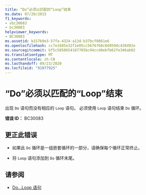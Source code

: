 ```yaml
---
title: “Do”必须以匹配的“Loop”结束
ms.date: 07/20/2015
f1_keywords:
- vbc30083
- bc30083
helpviewer_keywords:
- BC30083
ms.assetid: b157b9e3-57fa-4324-a13d-b37bcf0861e6
ms.openlocfilehash: cc7e1685e32f1e05cc5676768c0d959dc438492e
ms.sourcegitcommit: bf5c5850654187705bc94cc40ebfb62fe346ab02
ms.translationtype: MT
ms.contentlocale: zh-CN
ms.lasthandoff: 09/23/2020
ms.locfileid: "91077925"
---
```

# <a name="do-must-end-with-a-matching-loop"></a>“Do”必须以匹配的“Loop”结束

出现 `Do` 语句而没有相应的 `Loop` 语句。 必须使用 `Loop` 语句结束 `Do` 循环。  
  
 **错误 ID：** BC30083  
  
## <a name="to-correct-this-error"></a>更正此错误  
  
- 如果此 `Do` 循环是一组嵌套循环的一部分，请确保每个循环正常终止。  
  
- 将 `Loop` 语句添加到 `Do` 循环末尾。  
  
## <a name="see-also"></a>请参阅

- [Do...Loop 语句](../language-reference/statements/do-loop-statement.md)
